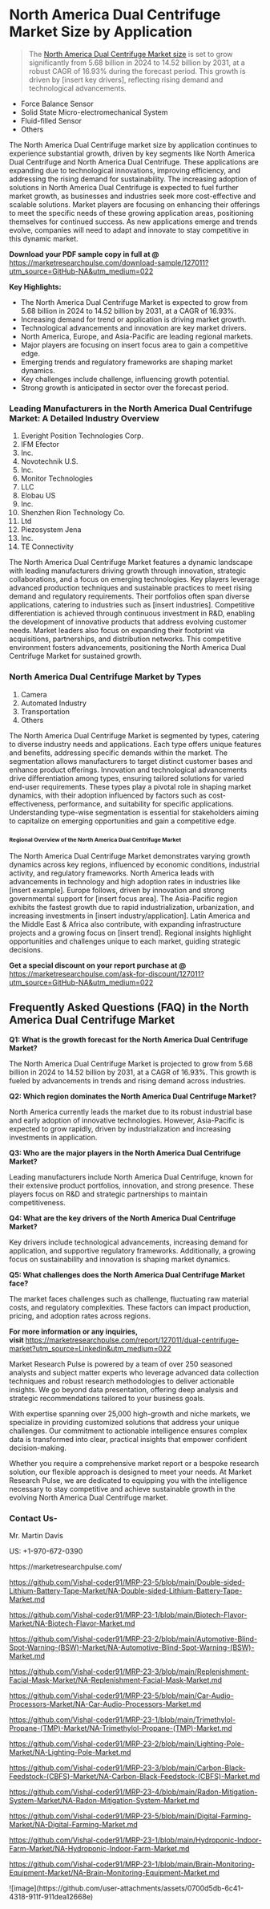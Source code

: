 <h1>North America Dual Centrifuge Market&nbsp;Size by Application</h1><blockquote><p>The <a href="https://marketresearchpulse.com/download-sample/127011?utm_source=GitHub-NA&amp;utm_medium=022">North America Dual Centrifuge Market size</a> is set to grow significantly from 5.68 billion in 2024 to 14.52 billion by 2031, at a robust CAGR of 16.93% during the forecast period. This growth is driven by [insert key drivers], reflecting rising demand and technological advancements.</p></blockquote><ul><li>Force Balance Sensor<li> Solid State Micro-electromechanical System<li> Fluid-filled Sensor<li> Others</li></ul><p>The North America Dual Centrifuge market size by application continues to experience substantial growth, driven by key segments like North America Dual Centrifuge and North America Dual Centrifuge. These applications are expanding due to technological innovations, improving efficiency, and addressing the rising demand for sustainability. The increasing adoption of solutions in North America Dual Centrifuge is expected to fuel further market growth, as businesses and industries seek more cost-effective and scalable solutions. Market players are focusing on enhancing their offerings to meet the specific needs of these growing application areas, positioning themselves for continued success. As new applications emerge and trends evolve, companies will need to adapt and innovate to stay competitive in this dynamic market.</p><p><strong>Download your PDF sample copy in full at @ </strong><a href="https://marketresearchpulse.com/download-sample/127011?utm_source=GitHub-NA&amp;utm_medium=022">https://marketresearchpulse.com/download-sample/127011?utm_source=GitHub-NA&amp;utm_medium=022</a></p><p><strong>Key Highlights: </strong></p><ul><li>The North America Dual Centrifuge Market is expected to grow from 5.68 billion in 2024 to 14.52 billion by 2031, at a CAGR of 16.93%.</li><li>Increasing demand for trend or application is driving market growth.</li><li>Technological advancements and innovation are key market drivers.</li><li>North America, Europe, and Asia-Pacific are leading regional markets.</li><li>Major players are focusing on insert focus area to gain a competitive edge.</li><li>Emerging trends and regulatory frameworks are shaping market dynamics.</li><li>Key challenges include challenge, influencing growth potential.</li><li>Strong growth is anticipated in sector over the forecast period.</li></ul><h3>Leading Manufacturers in the North America Dual Centrifuge Market: A Detailed Industry Overview</h3><ol><li>Everight Position Technologies Corp.</li><li>IFM Efector</li><li>Inc.</li><li>Novotechnik U.S.</li><li>Inc.</li><li>Monitor Technologies</li><li>LLC</li><li>Elobau US</li><li>Inc.</li><li>Shenzhen Rion Technology Co.</li><li>Ltd</li><li>Piezosystem Jena</li><li>Inc.</li><li>TE Connectivity</li></ol><div class="flex max-w-full flex-col flex-grow"><div class="min-h-8 text-message flex w-full flex-col items-end gap-2 whitespace-normal break-words [.text-message+&amp;]:mt-5" dir="auto" data-message-author-role="assistant" data-message-id="fd8432e4-4910-450d-b182-61b7bfb0a01f" data-message-model-slug="gpt-4o"><div class="flex w-full flex-col gap-1 empty:hidden first:pt-[3px]"><div class="markdown prose w-full break-words dark:prose-invert light"><p>The North America Dual Centrifuge Market features a dynamic landscape with leading manufacturers driving growth through innovation, strategic collaborations, and a focus on emerging technologies. Key players leverage advanced production techniques and sustainable practices to meet rising demand and regulatory requirements. Their portfolios often span diverse applications, catering to industries such as [insert industries]. Competitive differentiation is achieved through continuous investment in R&amp;D, enabling the development of innovative products that address evolving customer needs. Market leaders also focus on expanding their footprint via acquisitions, partnerships, and distribution networks. This competitive environment fosters advancements, positioning the North America Dual Centrifuge Market for sustained growth.</p></div></div></div></div><h3>North America Dual Centrifuge Market by Types</h3><ol><li>Camera<li> Automated Industry<li> Transportation<li> Others</li></ol><div class="flex max-w-full flex-col flex-grow"><div class="min-h-8 text-message flex w-full flex-col items-end gap-2 whitespace-normal break-words [.text-message+&amp;]:mt-5" dir="auto" data-message-author-role="assistant" data-message-id="084470be-0bb7-4664-bddf-5156b4f41249" data-message-model-slug="gpt-4o-mini"><div class="flex w-full flex-col gap-1 empty:hidden first:pt-[3px]"><div class="markdown prose w-full break-words dark:prose-invert light"><p>The North America Dual Centrifuge Market is segmented by types, catering to diverse industry needs and applications. Each type offers unique features and benefits, addressing specific demands within the market. The segmentation allows manufacturers to target distinct customer bases and enhance product offerings. Innovation and technological advancements drive differentiation among types, ensuring tailored solutions for varied end-user requirements. These types play a pivotal role in shaping market dynamics, with their adoption influenced by factors such as cost-effectiveness, performance, and suitability for specific applications. Understanding type-wise segmentation is essential for stakeholders aiming to capitalize on emerging opportunities and gain a competitive edge.</p></div></div></div></div><h3><span style="font-size: 11px;">Regional Overview of the North America Dual Centrifuge Market</span></h3><div class="flex max-w-full flex-col flex-grow"><div class="min-h-8 text-message flex w-full flex-col items-end gap-2 whitespace-normal break-words [.text-message+&amp;]:mt-5" dir="auto" data-message-author-role="assistant" data-message-id="e9038762-ce64-4e30-91c9-9bd413514231" data-message-model-slug="gpt-4o-mini"><div class="flex w-full flex-col gap-1 empty:hidden first:pt-[3px]"><div class="markdown prose w-full break-words dark:prose-invert light"><p>The North America Dual Centrifuge Market demonstrates varying growth dynamics across key regions, influenced by economic conditions, industrial activity, and regulatory frameworks. North America leads with advancements in technology and high adoption rates in industries like [insert example]. Europe follows, driven by innovation and strong governmental support for [insert focus area]. The Asia-Pacific region exhibits the fastest growth due to rapid industrialization, urbanization, and increasing investments in [insert industry/application]. Latin America and the Middle East &amp; Africa also contribute, with expanding infrastructure projects and a growing focus on [insert trend]. Regional insights highlight opportunities and challenges unique to each market, guiding strategic decisions.</p></div></div></div></div><p><strong>Get a special discount on your report purchase at @ </strong><a href="https://marketresearchpulse.com/ask-for-discount/127011?utm_source=GitHub-NA&amp;utm_medium=022">https://marketresearchpulse.com/ask-for-discount/127011?utm_source=GitHub-NA&amp;utm_medium=022</a></p><h2>Frequently Asked Questions (FAQ) in the North America Dual Centrifuge Market</h2><p><strong>Q1: What is the growth forecast for the North America Dual Centrifuge Market?</strong></p><p>The North America Dual Centrifuge Market is projected to grow from 5.68 billion in 2024 to 14.52 billion by 2031, at a CAGR of 16.93%. This growth is fueled by advancements in trends and rising demand across industries.</p><p><strong>Q2: Which region dominates the North America Dual Centrifuge Market?</strong></p><p>North America currently leads the market due to its robust industrial base and early adoption of innovative technologies. However, Asia-Pacific is expected to grow rapidly, driven by industrialization and increasing investments in application.</p><p><strong>Q3: Who are the major players in the North America Dual Centrifuge Market?</strong></p><p>Leading manufacturers include North America Dual Centrifuge, known for their extensive product portfolios, innovation, and strong presence. These players focus on R&amp;D and strategic partnerships to maintain competitiveness.</p><p><strong>Q4: What are the key drivers of the North America Dual Centrifuge Market?</strong></p><p>Key drivers include technological advancements, increasing demand for application, and supportive regulatory frameworks. Additionally, a growing focus on sustainability and innovation is shaping market dynamics.</p><p><strong>Q5: What challenges does the North America Dual Centrifuge Market face?</strong></p><p>The market faces challenges such as challenge, fluctuating raw material costs, and regulatory complexities. These factors can impact production, pricing, and adoption rates across regions.</p><p><strong>For more information or any inquiries, visit&nbsp;</strong><a href="https://marketresearchpulse.com/report/127011/dual-centrifuge-market?utm_source=Linkedin&utm_medium=022">https://marketresearchpulse.com/report/127011/dual-centrifuge-market?utm_source=Linkedin&utm_medium=022</a></p><p>Market Research Pulse is powered by a team of over 250 seasoned analysts and subject matter experts who leverage advanced data collection techniques and robust research methodologies to deliver actionable insights. We go beyond data presentation, offering deep analysis and strategic recommendations tailored to your business goals.</p><p>With expertise spanning over 25,000 high-growth and niche markets, we specialize in providing customized solutions that address your unique challenges. Our commitment to actionable intelligence ensures complex data is transformed into clear, practical insights that empower confident decision-making.</p><p>Whether you require a comprehensive market report or a bespoke research solution, our flexible approach is designed to meet your needs. At Market Research Pulse, we are dedicated to equipping you with the intelligence necessary to stay competitive and achieve sustainable growth in the evolving North America Dual Centrifuge market.</p><h3><strong>Contact Us-</strong></h3><p>Mr. Martin Davis</p><p>US: +1-970-672-0390</p><p>https://marketresearchpulse.com/</p><p><a href="https://github.com/Vishal-coder91/MRP-23-5/blob/main/Double-sided-Lithium-Battery-Tape-Market/NA-Double-sided-Lithium-Battery-Tape-Market.md">https://github.com/Vishal-coder91/MRP-23-5/blob/main/Double-sided-Lithium-Battery-Tape-Market/NA-Double-sided-Lithium-Battery-Tape-Market.md</a></p><p><a href="https://github.com/Vishal-coder91/MRP-23-1/blob/main/Biotech-Flavor-Market/NA-Biotech-Flavor-Market.md">https://github.com/Vishal-coder91/MRP-23-1/blob/main/Biotech-Flavor-Market/NA-Biotech-Flavor-Market.md</a></p><p><a href="https://github.com/Vishal-coder91/MRP-23-2/blob/main/Automotive-Blind-Spot-Warning-(BSW)-Market/NA-Automotive-Blind-Spot-Warning-(BSW)-Market.md">https://github.com/Vishal-coder91/MRP-23-2/blob/main/Automotive-Blind-Spot-Warning-(BSW)-Market/NA-Automotive-Blind-Spot-Warning-(BSW)-Market.md</a></p><p><a href="https://github.com/Vishal-coder91/MRP-23-3/blob/main/Replenishment-Facial-Mask-Market/NA-Replenishment-Facial-Mask-Market.md">https://github.com/Vishal-coder91/MRP-23-3/blob/main/Replenishment-Facial-Mask-Market/NA-Replenishment-Facial-Mask-Market.md</a></p><p><a href="https://github.com/Vishal-coder91/MRP-23-5/blob/main/Car-Audio-Processors-Market/NA-Car-Audio-Processors-Market.md">https://github.com/Vishal-coder91/MRP-23-5/blob/main/Car-Audio-Processors-Market/NA-Car-Audio-Processors-Market.md</a></p><p><a href="https://github.com/Vishal-coder91/MRP-23-1/blob/main/Trimethylol-Propane-(TMP)-Market/NA-Trimethylol-Propane-(TMP)-Market.md">https://github.com/Vishal-coder91/MRP-23-1/blob/main/Trimethylol-Propane-(TMP)-Market/NA-Trimethylol-Propane-(TMP)-Market.md</a></p><p><a href="https://github.com/Vishal-coder91/MRP-23-2/blob/main/Lighting-Pole-Market/NA-Lighting-Pole-Market.md">https://github.com/Vishal-coder91/MRP-23-2/blob/main/Lighting-Pole-Market/NA-Lighting-Pole-Market.md</a></p><p><a href="https://github.com/Vishal-coder91/MRP-23-3/blob/main/Carbon-Black-Feedstock-(CBFS)-Market/NA-Carbon-Black-Feedstock-(CBFS)-Market.md">https://github.com/Vishal-coder91/MRP-23-3/blob/main/Carbon-Black-Feedstock-(CBFS)-Market/NA-Carbon-Black-Feedstock-(CBFS)-Market.md</a></p><p><a href="https://github.com/Vishal-coder91/MRP-23-4/blob/main/Radon-Mitigation-System-Market/NA-Radon-Mitigation-System-Market.md">https://github.com/Vishal-coder91/MRP-23-4/blob/main/Radon-Mitigation-System-Market/NA-Radon-Mitigation-System-Market.md</a></p><p><a href="https://github.com/Vishal-coder91/MRP-23-5/blob/main/Digital-Farming-Market/NA-Digital-Farming-Market.md">https://github.com/Vishal-coder91/MRP-23-5/blob/main/Digital-Farming-Market/NA-Digital-Farming-Market.md</a></p><p><a href="https://github.com/Vishal-coder91/MRP-23-1/blob/main/Hydroponic-Indoor-Farm-Market/NA-Hydroponic-Indoor-Farm-Market.md">https://github.com/Vishal-coder91/MRP-23-1/blob/main/Hydroponic-Indoor-Farm-Market/NA-Hydroponic-Indoor-Farm-Market.md</a></p><p><a href="https://github.com/Vishal-coder91/MRP-23-1/blob/main/Brain-Monitoring-Equipment-Market/NA-Brain-Monitoring-Equipment-Market.md">https://github.com/Vishal-coder91/MRP-23-1/blob/main/Brain-Monitoring-Equipment-Market/NA-Brain-Monitoring-Equipment-Market.md</a></p>
![image](https://github.com/user-attachments/assets/0700d5db-6c41-4318-911f-911dea12668e)
